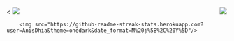 <!-- [![Anurag's GitHub stats]() -->
<!-- [![Top Langs](https://github-readme-stats.vercel.app/api/top-langs/?username=AnisDhia&theme=radical)](https://github.com/anuraghazra/github-readme-stats) -->

<!-- [![Top Langs]() -->
<!-- [![GitHub Streak]() -->

<div>
<!--   <div> -->
    <
        <img src="https://github-readme-stats.vercel.app/api?username=AnisDhia&count_private=true&show_icons=true&theme=onedark&include_all_commits=true"/>
         <img align="right" src="https://github-readme-stats.vercel.app/api/top-langs/?username=AnisDhia&theme=onedark&langs_count=8"/>
        
        
        <img src="https://github-readme-streak-stats.herokuapp.com?user=AnisDhia&theme=onedark&date_format=M%20j%5B%2C%20Y%5D"/>
        
    
<!--   </div> -->
    
</div>

